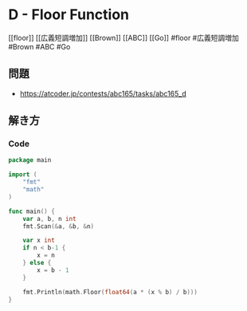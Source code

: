 # D - Floor Function
[[floor]] [[広義短調増加]] [[Brown]] [[ABC]] [[Go]]
#floor #広義短調増加 #Brown #ABC #Go 

## 問題
- https://atcoder.jp/contests/abc165/tasks/abc165_d

## 解き方
### Code
```go
package main

import (
	"fmt"
	"math"
)

func main() {
	var a, b, n int
	fmt.Scan(&a, &b, &n)

	var x int
	if n < b-1 {
		x = n
	} else {
		x = b - 1
	}

	fmt.Println(math.Floor(float64(a * (x % b) / b)))
}
```